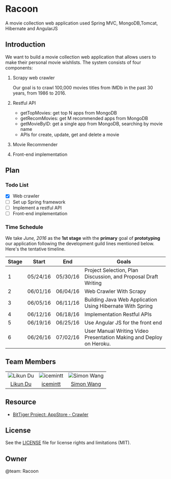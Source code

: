 # Racoon
A movie collection web application used Spring MVC, MongoDB,Tomcat, Hibernate and AngularJS

Introduction
----
We want to build a movie collection web application that allows users to make their personal movie wishlists.
The system consists of four components:

1. Scrapy web crawler

   Our goal is to crawl 100,000 movies titles from IMDb in the past 30 years, from 1986 to 2016.

2. Restful API
    * getTopMovies: get top N apps from MongoDB
    * getRecomMovies: get M recommended apps from MongoDB
    * getMovieByID: get a single app from MongoDB, searching by movie name
    * APIs for create, update, get and delete a movie

3. Movie Recommender

4. Front-end implementation

Plan
----

### Todo List
- [x] Web crawler
- [ ] Set up Spring framework
- [ ] Implement a restful API
- [ ] Front-end implementation

### Time Schedule
We take _June, 2016_ as the __1st stage__ with the __primary__ goal of __prototyping__ our application following the development guild lines mentioned below. Here's the tentative timeline.

| Stage | Start  | End | Goals |
| ------------- | ------------- | ------------- | ------------- |
| 1 | 05/24/16  | 05/30/16  | Project Selection, Plan Discussion, and Proposal Draft Writing |
| 2 | 06/01/16  | 06/04/16  | Web Crawler With Scrapy |
| 3 | 06/05/16  | 06/11/16  | Building Java Web Application Using Hibernate With Spring |
| 4 | 06/12/16  | 06/18/16  | Implementation Restful APIs |
| 5 | 06/19/16  | 06/25/16  | Use Angular JS for the front end |
| 6 | 06/26/16  | 07/02/16  | User Manual Writing Video Presentation Making and Deploy on Heroku.|


## Team Members
| | | |
|:--:|:--:|:--:|
|![Likun Du](https://avatars1.githubusercontent.com/u/14044346?v=3&u=aeffbb5aa243d1f6cb6d2059a3eacd6c7b319743&s=140)|![icemintt](http://hdn.xnimg.cn/photos/hdn421/20131128/1910/p/m3w230h230q85lt_h_large_9QG5_def800002ef6113e.jpg)|![Simon Wang](http://hdn.xnimg.cn/photos/hdn221/20150313/1200/h_main_1D7t_e0ff0006c6c8195a.jpg)|
|[Likun Du](https://github.com/begdor)|[icemintt](https://github.com/icemintt)|[Simon Wang](https://github.com/AssassinW)|


## Resource
- [BitTiger Project: AppStore - Crawler](https://slack-files.com/T0GUEMKEZ-F0J4G9QTT-274d3bc97e)

## License
See the [LICENSE](LICENSE.md) file for license rights and limitations (MIT).

Owner
-----

@team: Racoon
